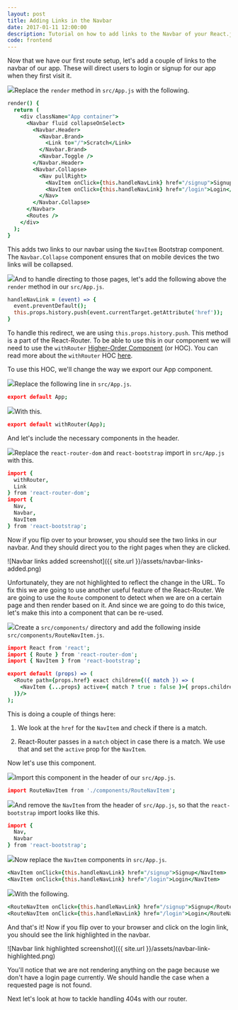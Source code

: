 ```yaml
---
layout: post
title: Adding Links in the Navbar
date: 2017-01-11 12:00:00
description: Tutorial on how to add links to the Navbar of your React.js app using React Router v4.
code: frontend
---
```


Now that we have our first route setup, let's add a couple of links to the navbar of our app. These will direct users to login or signup for our app when they first visit it.

<img class="code-marker" src="{{ site.url }}/assets/s.png" />Replace the `render` method in `src/App.js` with the following.

``` coffee
render() {
  return (
    <div className="App container">
      <Navbar fluid collapseOnSelect>
        <Navbar.Header>
          <Navbar.Brand>
            <Link to="/">Scratch</Link>
          </Navbar.Brand>
          <Navbar.Toggle />
        </Navbar.Header>
        <Navbar.Collapse>
          <Nav pullRight>
            <NavItem onClick={this.handleNavLink} href="/signup">Signup</NavItem>
            <NavItem onClick={this.handleNavLink} href="/login">Login</NavItem>
          </Nav>
        </Navbar.Collapse>
      </Navbar>
      <Routes />
    </div>
  );
}
```

This adds two links to our navbar using the `NavItem` Bootstrap component. The `Navbar.Collapse` component ensures that on mobile devices the two links will be collapsed.

<img class="code-marker" src="{{ site.url }}/assets/s.png" />And to handle directing to those pages, let's add the following above the `render` method in our `src/App.js`.

``` coffee
handleNavLink = (event) => {
  event.preventDefault();
  this.props.history.push(event.currentTarget.getAttribute('href'));
}
```

To handle this redirect, we are using `this.props.history.push`. This method is a part of the React-Router. To be able to use this in our component we will need to use the `withRouter` [Higher-Order Component](https://facebook.github.io/react/docs/higher-order-components.html) (or HOC). You can read more about the `withRouter` HOC [here](https://reacttraining.com/react-router/web/api/withRouter).

To use this HOC, we'll change the way we export our App component.

<img class="code-marker" src="{{ site.url }}/assets/s.png" />Replace the following line in `src/App.js`.

``` coffee
export default App;
```

<img class="code-marker" src="{{ site.url }}/assets/s.png" />With this.


``` coffee
export default withRouter(App);
```

And let's include the necessary components in the header.

<img class="code-marker" src="{{ site.url }}/assets/s.png" />Replace the `react-router-dom` and `react-bootstrap` import in `src/App.js` with this.

``` coffee
import {
  withRouter,
  Link
} from 'react-router-dom';
import {
  Nav,
  Navbar,
  NavItem
} from 'react-bootstrap';
```

Now if you flip over to your browser, you should see the two links in our navbar. And they should direct you to the right pages when they are clicked.

![Navbar links added screenshot]({{ site.url }}/assets/navbar-links-added.png)

Unfortunately, they are not highlighted to reflect the change in the URL. To fix this we are going to use another useful feature of the React-Router. We are going to use the `Route` component to detect when we are on a certain page and then render based on it. And since we are going to do this twice, let's make this into a component that can be re-used.

<img class="code-marker" src="{{ site.url }}/assets/s.png" />Create a `src/components/` directory and add the following inside `src/components/RouteNavItem.js`.

``` coffee
import React from 'react';
import { Route } from 'react-router-dom';
import { NavItem } from 'react-bootstrap';

export default (props) => (
  <Route path={props.href} exact children={({ match }) => (
    <NavItem {...props} active={ match ? true : false }>{ props.children }</NavItem>
  )}/>
);
```

This is doing a couple of things here:

1. We look at the `href` for the `NavItem` and check if there is a match.

2. React-Router passes in a `match` object in case there is a match. We use that and set the `active` prop for the `NavItem`.

Now let's use this component.

<img class="code-marker" src="{{ site.url }}/assets/s.png" />Import this component in the header of our `src/App.js`.

``` coffee
import RouteNavItem from './components/RouteNavItem';
```

<img class="code-marker" src="{{ site.url }}/assets/s.png" />And remove the `NavItem` from the header of `src/App.js`, so that the `react-bootstrap` import looks like this.

``` coffee
import {
  Nav,
  Navbar
} from 'react-bootstrap';
```

<img class="code-marker" src="{{ site.url }}/assets/s.png" />Now replace the `NavItem` components in `src/App.js`.

``` coffee
<NavItem onClick={this.handleNavLink} href="/signup">Signup</NavItem>
<NavItem onClick={this.handleNavLink} href="/login">Login</NavItem>
```

<img class="code-marker" src="{{ site.url }}/assets/s.png" />With the following.

``` coffee
<RouteNavItem onClick={this.handleNavLink} href="/signup">Signup</RouteNavItem>
<RouteNavItem onClick={this.handleNavLink} href="/login">Login</RouteNavItem>
```

And that's it! Now if you flip over to your browser and click on the login link, you should see the link highlighted in the navbar.

![Navbar link highlighted screenshot]({{ site.url }}/assets/navbar-link-highlighted.png)

You'll notice that we are not rendering anything on the page because we don't have a login page currently. We should handle the case when a requested page is not found.

Next let's look at how to tackle handling 404s with our router.

